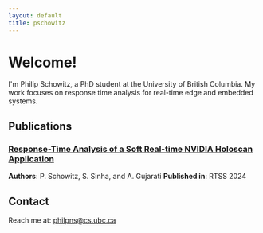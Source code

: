 ```yaml
---
layout: default
title: pschowitz
---
```


# Welcome!

I'm Philip Schowitz, a PhD student at the University of British Columbia. My work focuses on response time analysis for real-time edge and embedded systems.  

## Publications
### [Response-Time Analysis of a Soft Real-time NVIDIA Holoscan Application](https://arpangujarati.github.io/pdfs/rtss2024_paper.pdf)
**Authors**: P. Schowitz, S. Sinha, and A. Gujarati
**Published in**: RTSS 2024

## Contact
Reach me at: philpns@cs.ubc.ca
